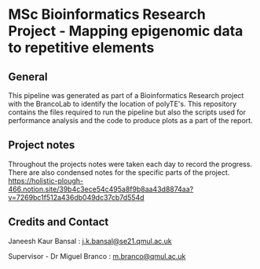 # MSc Bioinformatics Research Project - Mapping epigenomic data to repetitive elements

## General

This pipeline was generated as part of a Bioinformatics Research project with the BrancoLab to identify the location of polyTE's.
This repository contains the files required to run the pipeline but also the scripts used for performance analysis and the code to produce plots as a part of the report. 


## Project notes 

Throughout the projects notes were taken each day to record the progress. There are also condensed notes for the specific parts of the project. 
https://holistic-plough-466.notion.site/39b4c3ece54c495a8f9b8aa43d8874aa?v=7269bc1f512a436db049dc37cb7d554d


## Credits and Contact
Janeesh Kaur Bansal : j.k.bansal@se21.qmul.ac.uk

Supervisor - Dr Miguel Branco : m.branco@qmul.ac.uk

